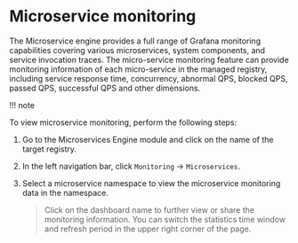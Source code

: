 # Microservice monitoring

The Microservice engine provides a full range of Grafana monitoring capabilities covering various microservices, system components, and service invocation traces. The micro-service monitoring feature can provide monitoring information of each micro-service in the managed registry, including service response time, concurrency, abnormal QPS, blocked QPS, passed QPS, successful QPS and other dimensions.

!!! note


To view microservice monitoring, perform the following steps:

1. Go to the Microservices Engine module and click on the name of the target registry.

    <!--![]()screenshots-->

2. In the left navigation bar, click `Monitoring` -> `Microservices`.

    <!--![]()screenshots-->

3. Select a microservice namespace to view the microservice monitoring data in the namespace.

    > Click on the dashboard name to further view or share the monitoring information. You can switch the statistics time window and refresh period in the upper right corner of the page.

    <!--![]()screenshots-->
